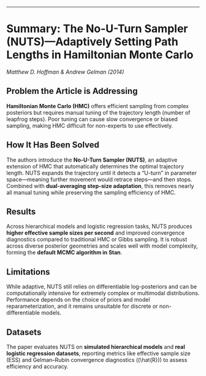 ---

# Summary: The No-U-Turn Sampler (NUTS)—Adaptively Setting Path Lengths in Hamiltonian Monte Carlo  
*Matthew D. Hoffman & Andrew Gelman (2014)*  

## Problem the Article is Addressing  
**Hamiltonian Monte Carlo (HMC)** offers efficient sampling from complex posteriors but requires manual tuning of the trajectory length (number of leapfrog steps). Poor tuning can cause slow convergence or biased sampling, making HMC difficult for non-experts to use effectively.  

## How It Has Been Solved  
The authors introduce the **No-U-Turn Sampler (NUTS)**, an adaptive extension of HMC that automatically determines the optimal trajectory length. NUTS expands the trajectory until it detects a “U-turn” in parameter space—meaning further movement would retrace steps—and then stops. Combined with **dual-averaging step-size adaptation**, this removes nearly all manual tuning while preserving the sampling efficiency of HMC.  

## Results  
Across hierarchical models and logistic regression tasks, NUTS produces **higher effective sample sizes per second** and improved convergence diagnostics compared to traditional HMC or Gibbs sampling. It is robust across diverse posterior geometries and scales well with model complexity, forming the **default MCMC algorithm in Stan**.  

## Limitations  
While adaptive, NUTS still relies on differentiable log-posteriors and can be computationally intensive for extremely complex or multimodal distributions. Performance depends on the choice of priors and model reparameterization, and it remains unsuitable for discrete or non-differentiable models.  

## Datasets  
The paper evaluates NUTS on **simulated hierarchical models** and **real logistic regression datasets**, reporting metrics like effective sample size (ESS) and Gelman–Rubin convergence diagnostics (\(\hat{R}\)) to assess efficiency and accuracy.  

